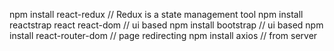 npm install react-redux  // Redux is a state management tool 
npm install reactstrap react react-dom // ui based
npm install bootstrap  // ui based
npm install react-router-dom //  page redirecting
npm install axios // from server 